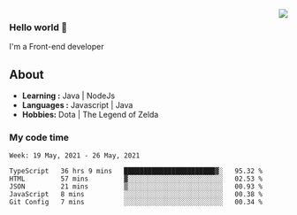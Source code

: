 <img align='right' src="https://github-readme-stats.vercel.app/api?username=jumodada&show_icons=true&theme=vue">

### Hello world 👋

I'm a Front-end developer 
    
## About
-  **Learning :** Java | NodeJs
-  **Languages :** Javascript | Java
-  **Hobbies:** Dota | The Legend of Zelda

### My code time

<!--START_SECTION:waka-->
```text
Week: 19 May, 2021 - 26 May, 2021

TypeScript   36 hrs 9 mins   ███████████████████████▓░   95.32 % 
HTML         57 mins         ▓░░░░░░░░░░░░░░░░░░░░░░░░   02.53 % 
JSON         21 mins         ▒░░░░░░░░░░░░░░░░░░░░░░░░   00.93 % 
JavaScript   8 mins          ░░░░░░░░░░░░░░░░░░░░░░░░░   00.38 % 
Git Config   7 mins          ░░░░░░░░░░░░░░░░░░░░░░░░░   00.34 % 
```
<!--END_SECTION:waka-->
